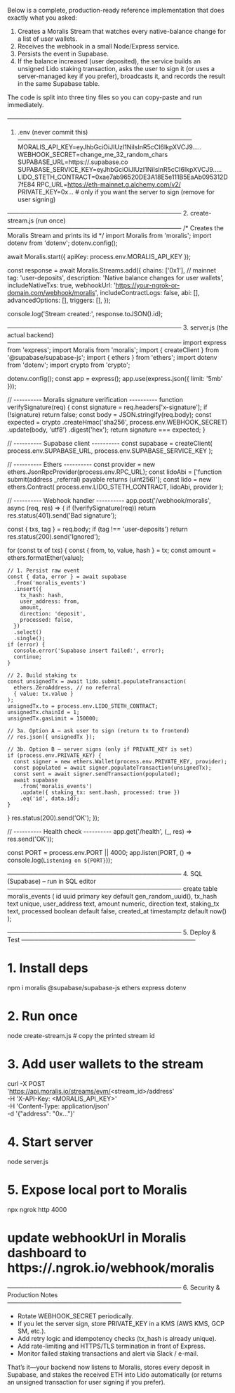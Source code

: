 Below is a complete, production-ready reference implementation that does exactly what you asked:

1. Creates a Moralis Stream that watches every native-balance change for a list of user wallets.  
2. Receives the webhook in a small Node/Express service.  
3. Persists the event in Supabase.  
4. If the balance increased (user deposited), the service builds an unsigned Lido staking transaction, asks the user to sign it (or uses a server-managed key if you prefer), broadcasts it, and records the result in the same Supabase table.

The code is split into three tiny files so you can copy-paste and run immediately.

────────────────────────────────────────
1.  .env  (never commit this)
────────────────────────────────────────
MORALIS_API_KEY=eyJhbGciOiJIUzI1NiIsInR5cCI6IkpXVCJ9.....
WEBHOOK_SECRET=change_me_32_random_chars
SUPABASE_URL=https://<project>.supabase.co
SUPABASE_SERVICE_KEY=eyJhbGciOiJIUzI1NiIsInR5cCI6IkpXVCJ9.....
LIDO_STETH_CONTRACT=0xae7ab96520DE3A18E5e111B5EaAb095312D7fE84
RPC_URL=https://eth-mainnet.g.alchemy.com/v2/<key>
PRIVATE_KEY=0x...   # only if you want the server to sign (remove for user signing)

────────────────────────────────────────
2.  create-stream.js  (run once)
────────────────────────────────────────
/* Creates the Moralis Stream and prints its id */
import Moralis from 'moralis';
import dotenv from 'dotenv';
dotenv.config();

await Moralis.start({ apiKey: process.env.MORALIS_API_KEY });

const response = await Moralis.Streams.add({
  chains: ['0x1'], // mainnet
  tag: 'user-deposits',
  description: 'Native balance changes for user wallets',
  includeNativeTxs: true,
  webhookUrl: 'https://your-ngrok-or-domain.com/webhook/moralis',
  includeContractLogs: false,
  abi: [],
  advancedOptions: [],
  triggers: [],
});

console.log('Stream created:', response.toJSON().id);

────────────────────────────────────────
3.  server.js  (the actual backend)
────────────────────────────────────────
import express from 'express';
import Moralis from 'moralis';
import { createClient } from '@supabase/supabase-js';
import { ethers } from 'ethers';
import dotenv from 'dotenv';
import crypto from 'crypto';

dotenv.config();
const app = express();
app.use(express.json({ limit: '5mb' }));

// ---------- Moralis signature verification ----------
function verifySignature(req) {
  const signature = req.headers['x-signature'];
  if (!signature) return false;
  const body = JSON.stringify(req.body);
  const expected = crypto
    .createHmac('sha256', process.env.WEBHOOK_SECRET)
    .update(body, 'utf8')
    .digest('hex');
  return signature === expected;
}

// ---------- Supabase client ----------
const supabase = createClient(
  process.env.SUPABASE_URL,
  process.env.SUPABASE_SERVICE_KEY
);

// ---------- Ethers ----------
const provider = new ethers.JsonRpcProvider(process.env.RPC_URL);
const lidoAbi = ['function submit(address _referral) payable returns (uint256)'];
const lido = new ethers.Contract(
  process.env.LIDO_STETH_CONTRACT,
  lidoAbi,
  provider
);

// ---------- Webhook handler ----------
app.post('/webhook/moralis', async (req, res) => {
  if (!verifySignature(req)) return res.status(401).send('Bad signature');

  const { txs, tag } = req.body;
  if (tag !== 'user-deposits') return res.status(200).send('Ignored');

  for (const tx of txs) {
    const { from, to, value, hash } = tx;
    const amount = ethers.formatEther(value);

    // 1. Persist raw event
    const { data, error } = await supabase
      .from('moralis_events')
      .insert({
        tx_hash: hash,
        user_address: from,
        amount,
        direction: 'deposit',
        processed: false,
      })
      .select()
      .single();
    if (error) {
      console.error('Supabase insert failed:', error);
      continue;
    }

    // 2. Build staking tx
    const unsignedTx = await lido.submit.populateTransaction(
      ethers.ZeroAddress, // no referral
      { value: tx.value }
    );
    unsignedTx.to = process.env.LIDO_STETH_CONTRACT;
    unsignedTx.chainId = 1;
    unsignedTx.gasLimit = 150000;

    // 3a. Option A – ask user to sign (return tx to frontend)
    // res.json({ unsignedTx });

    // 3b. Option B – server signs (only if PRIVATE_KEY is set)
    if (process.env.PRIVATE_KEY) {
      const signer = new ethers.Wallet(process.env.PRIVATE_KEY, provider);
      const populated = await signer.populateTransaction(unsignedTx);
      const sent = await signer.sendTransaction(populated);
      await supabase
        .from('moralis_events')
        .update({ staking_tx: sent.hash, processed: true })
        .eq('id', data.id);
    }
  }
  res.status(200).send('OK');
});

// ---------- Health check ----------
app.get('/health', (_, res) => res.send('OK'));

const PORT = process.env.PORT || 4000;
app.listen(PORT, () => console.log(`Listening on ${PORT}`));

────────────────────────────────────────
4.  SQL (Supabase) – run in SQL editor
────────────────────────────────────────
create table moralis_events (
  id uuid primary key default gen_random_uuid(),
  tx_hash text unique,
  user_address text,
  amount numeric,
  direction text,
  staking_tx text,
  processed boolean default false,
  created_at timestamptz default now()
);

────────────────────────────────────────
5.  Deploy & Test
────────────────────────────────────────
# 1. Install deps
npm i moralis @supabase/supabase-js ethers express dotenv

# 2. Run once
node create-stream.js   # copy the printed stream id

# 3. Add user wallets to the stream
curl -X POST \
  'https://api.moralis.io/streams/evm/<stream_id>/address' \
  -H 'X-API-Key: <MORALIS_API_KEY>' \
  -H 'Content-Type: application/json' \
  -d '{"address": "0x..."}'

# 4. Start server
node server.js

# 5. Expose local port to Moralis
npx ngrok http 4000
# update webhookUrl in Moralis dashboard to https://<ngrok>.ngrok.io/webhook/moralis

────────────────────────────────────────
6.  Security & Production Notes
────────────────────────────────────────
- Rotate WEBHOOK_SECRET periodically.  
- If you let the server sign, store PRIVATE_KEY in a KMS (AWS KMS, GCP SM, etc.).  
- Add retry logic and idempotency checks (tx_hash is already unique).  
- Add rate-limiting and HTTPS/TLS termination in front of Express.  
- Monitor failed staking transactions and alert via Slack / e-mail.

That’s it—your backend now listens to Moralis, stores every deposit in Supabase, and stakes the received ETH into Lido automatically (or returns an unsigned transaction for user signing if you prefer).